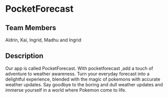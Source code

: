 # PocketForecast

## Team Members

Aldrin, Kai, Ingrid, Madhu and Ingrid

## Description 
 Our app is called PocketForecast.
With pocketforecast ,add a touch of adventure to weather awareness. Turn your everyday forecast into a delightful experience, blended with the magic of pokemons with accurate weather updates. Say goodbye to the boring and dull weather updates and immerse yourself in a world where Pokemon come to life.